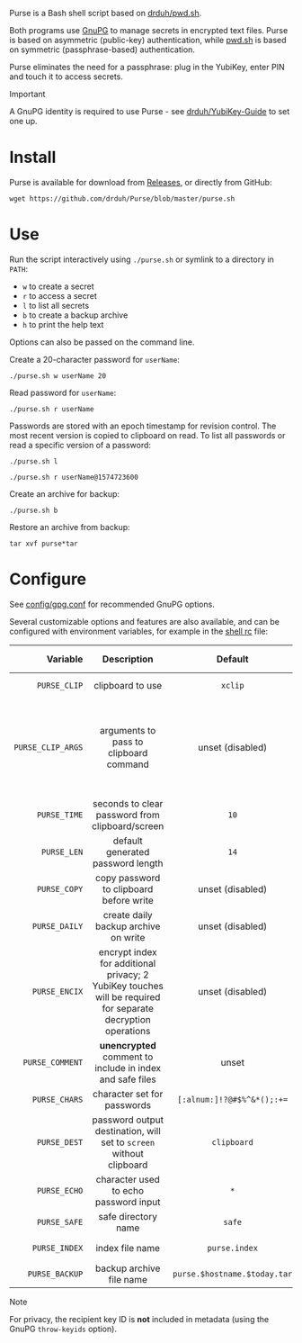 Purse is a Bash shell script based on [drduh/pwd.sh](https://github.com/drduh/pwd.sh).

Both programs use [GnuPG](https://www.gnupg.org/) to manage secrets in encrypted text files. Purse is based on asymmetric (public-key) authentication, while [pwd.sh](https://github.com/drduh/pwd.sh) is based on symmetric (passphrase-based) authentication.

Purse eliminates the need for a passphrase: plug in the YubiKey, enter PIN and touch it to access secrets.

> [!IMPORTANT]
> A GnuPG identity is required to use Purse - see [drduh/YubiKey-Guide](https://github.com/drduh/YubiKey-Guide) to set one up.

# Install

Purse is available for download from [Releases](https://github.com/drduh/Purse/releases), or directly from GitHub:

```console
wget https://github.com/drduh/Purse/blob/master/purse.sh
```

# Use

Run the script interactively using `./purse.sh` or symlink to a directory in `PATH`:

- `w` to create a secret
- `r` to access a secret
- `l` to list all secrets
- `b` to create a backup archive
- `h` to print the help text

Options can also be passed on the command line.

Create a 20-character password for `userName`:

```console
./purse.sh w userName 20
```

Read password for `userName`:

```console
./purse.sh r userName
```

Passwords are stored with an epoch timestamp for revision control. The most recent version is copied to clipboard on read. To list all passwords or read a specific version of a password:

```console
./purse.sh l

./purse.sh r userName@1574723600
```

Create an archive for backup:

```console
./purse.sh b
```

Restore an archive from backup:

```console
tar xvf purse*tar
```

# Configure

See [config/gpg.conf](https://github.com/drduh/config/blob/main/gpg.conf) for recommended GnuPG options.

Several customizable options and features are also available, and can be configured with environment variables, for example in the [shell rc](https://github.com/drduh/config/blob/main/zshrc) file:

Variable | Description | Default | Available options
---: | :---: | :---: | :---
`PURSE_CLIP` | clipboard to use | `xclip` | `pbcopy` on macOS
`PURSE_CLIP_ARGS` | arguments to pass to clipboard command | unset (disabled) | `-i -selection clipboard` to use primary (control-v) clipboard with xclip
`PURSE_TIME` | seconds to clear password from clipboard/screen | `10` | any valid integer
`PURSE_LEN` | default generated password length | `14` | any valid integer
`PURSE_COPY` | copy password to clipboard before write | unset (disabled) | `1` or `true` to enable
`PURSE_DAILY` | create daily backup archive on write | unset (disabled) | `1` or `true` to enable
`PURSE_ENCIX` | encrypt index for additional privacy; 2 YubiKey touches will be required for separate decryption operations | unset (disabled) | `1` or `true` to enable
`PURSE_COMMENT` | **unencrypted** comment to include in index and safe files | unset | any valid string
`PURSE_CHARS` | character set for passwords | `[:alnum:]!?@#$%^&*();:+=` | any valid characters
`PURSE_DEST` | password output destination, will set to `screen` without clipboard | `clipboard` | `clipboard` or `screen`
`PURSE_ECHO` | character used to echo password input | `*` | any valid character
`PURSE_SAFE` | safe directory name | `safe` | any valid string
`PURSE_INDEX` | index file name | `purse.index` | any valid string
`PURSE_BACKUP` | backup archive file name | `purse.$hostname.$today.tar` | any valid string

> [!NOTE]
> For privacy, the recipient key ID is **not** included in metadata (using the GnuPG `throw-keyids` option).
